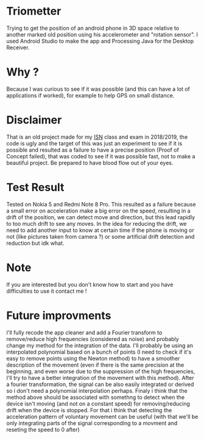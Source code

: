 # Triometter
Trying to get the position of an android phone in 3D space relative to another marked old position using his accelerometer and "rotation sensor".
I used Android Studio to make the app and Processing Java for the Desktop Receiver.

# Why ?
Because I was curious to see if it was possible (and this can have a lot of applications if worked), for example to help GPS on small distance.

# Disclaimer
That is an old project made for my [ISN](https://eduscol.education.fr/cid59678/presentation.html) class and exam in 2018/2019, the code is ugly and the target of this was just an experiment to see if it is possible and resulted as a failure to have a precise position (Proof of Concept failed), that was coded to see if it was possible fast, not to make a beautiful project. Be prepared to have blood flow out of your eyes.

# Test Result
Tested on Nokia 5 and Redmi Note 8 Pro.
This resulted as a failure because a small error on acceleration make a big error on the speed, resulting in a drift of the position, we can detect move and direction, but this lead rapidly to too much drift to see any moves.
In the idea for reducing the drift, we need to add another input to know at certain time if the phone is moving or not (like pictures taken from camera ?) or some artificial drift detection and reduction but idk what.

# Note
If you are interested but you don't know how to start and you have difficulties to use it contact me !

# Future improvments
I'll fully recode the app cleaner and add a Fourier transform to remove/reduce high frequencies (considered as noise) and probably change my method for the integration of the data. I'll probably be using an interpolated polynomial based on a bunch of points (I need to check if it's easy to remove points using the Newton method) to have a smoother description of the movement (even if there is the same precision at the beginning, and even worse due to the suppression of the high frequencies, I'll try to have a better integration of the movement with this method).
After a fourier transformation, the signal can be also easily integrated or derived so i don't need a polynomial interpolation perhaps.
Finaly i think that the method above should be associated with somethng to detect when the device isn't moving (and not on a constant speed) for removing/reducing drift when the device is stopped. For that i think that detecting the acceleration pattern of voluntary movement can be useful (with that we'll be only integrating parts of the signal corresponding to a movment and reseting the speed to 0 after)
